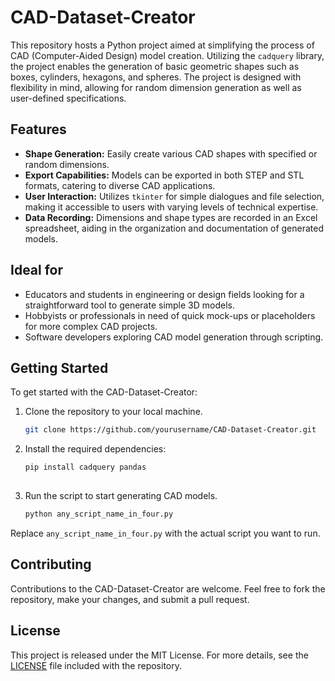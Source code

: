 # CAD-Dataset-Creator

This repository hosts a Python project aimed at simplifying the process of CAD (Computer-Aided Design) model creation. Utilizing the `cadquery` library, the project enables the generation of basic geometric shapes such as boxes, cylinders, hexagons, and spheres. The project is designed with flexibility in mind, allowing for random dimension generation as well as user-defined specifications.

## Features

- **Shape Generation:** Easily create various CAD shapes with specified or random dimensions.
- **Export Capabilities:** Models can be exported in both STEP and STL formats, catering to diverse CAD applications.
- **User Interaction:** Utilizes `tkinter` for simple dialogues and file selection, making it accessible to users with varying levels of technical expertise.
- **Data Recording:** Dimensions and shape types are recorded in an Excel spreadsheet, aiding in the organization and documentation of generated models.

## Ideal for

- Educators and students in engineering or design fields looking for a straightforward tool to generate simple 3D models.
- Hobbyists or professionals in need of quick mock-ups or placeholders for more complex CAD projects.
- Software developers exploring CAD model generation through scripting.

## Getting Started

To get started with the CAD-Dataset-Creator:

1. Clone the repository to your local machine.
      ```bash
   git clone https://github.com/yourusername/CAD-Dataset-Creator.git
3. Install the required dependencies:
   ```bash
   pip install cadquery pandas
  
4. Run the script to start generating CAD models.
      ```bash
   python any_script_name_in_four.py
      
Replace `any_script_name_in_four.py` with the actual script you want to run.

## Contributing

Contributions to the CAD-Dataset-Creator are welcome. Feel free to fork the repository, make your changes, and submit a pull request.

## License

This project is released under the MIT License. For more details, see the [LICENSE](LICENSE) file included with the repository.

